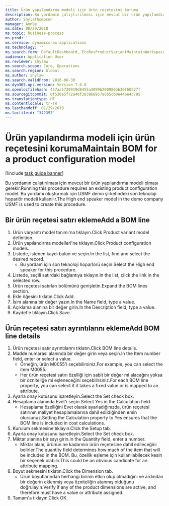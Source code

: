 ```yaml
---
title: Ürün yapılandırma modeli için ürün reçetesini koruma
description: Bu yordamın çalıştırılması için mevcut bir ürün yapılandırma modeli olması gerekir.
author: ShylaThompson
manager: AnnBe
ms.date: 08/29/2018
ms.topic: business-process
ms.prod: ''
ms.service: dynamics-ax-applications
ms.technology: ''
ms.search.form: DefaultDashboard, EcoResProductVariantMaintainWorkspace, PCProductConfigurationModelListPage, PCProductConfigurationModelDetails, PCBOMLineDetails, InventItemIdLookupSimple
audience: Application User
ms.reviewer: shylaw
ms.search.scope: Core, Operations
ms.search.region: Global
ms.author: shylaw
ms.search.validFrom: 2016-06-30
ms.dyn365.ops.version: Version 7.0.0
ms.openlocfilehash: 457aa5720919d8455a3099b200980bb36f60577f
ms.sourcegitcommit: 0f530e5f72a40f383868957a6b5cb0e446e4c795
ms.translationtype: HT
ms.contentlocale: tr-TR
ms.lasthandoff: 01/29/2019
ms.locfileid: "342397"
---
```

# <a name="maintain-bom-for-a-product-configuration-model"></a><span data-ttu-id="93527-103">Ürün yapılandırma modeli için ürün reçetesini koruma</span><span class="sxs-lookup"><span data-stu-id="93527-103">Maintain BOM for a product configuration model</span></span>

[!include [task guide banner](../../includes/task-guide-banner.md)]

<span data-ttu-id="93527-104">Bu yordamın çalıştırılması için mevcut bir ürün yapılandırma modeli olması gerekir.</span><span class="sxs-lookup"><span data-stu-id="93527-104">Running this procedure requires an existing product configuration model.</span></span> <span data-ttu-id="93527-105">Bu yordamı oluşturmak için USMF demo şirketindeki son teknoloji hoparlör modeli kullanılır.</span><span class="sxs-lookup"><span data-stu-id="93527-105">The High end speaker model in the demo company USMF is used to create this procedure.</span></span>


## <a name="add-a-bom-line"></a><span data-ttu-id="93527-106">Bir ürün reçetesi satırı ekleme</span><span class="sxs-lookup"><span data-stu-id="93527-106">Add a BOM line</span></span>
1. <span data-ttu-id="93527-107">Ürün varyantı model tanımı'na tıklayın.</span><span class="sxs-lookup"><span data-stu-id="93527-107">Click Product variant model definition.</span></span>
2. <span data-ttu-id="93527-108">Ürün yapılandırma modelleri'ne tıklayın.</span><span class="sxs-lookup"><span data-stu-id="93527-108">Click Product configuration models.</span></span>
3. <span data-ttu-id="93527-109">Listede, istenen kaydı bulun ve seçin.</span><span class="sxs-lookup"><span data-stu-id="93527-109">In the list, find and select the desired record.</span></span>
    * <span data-ttu-id="93527-110">Bu yordam için son teknoloji hoparlörü seçin.</span><span class="sxs-lookup"><span data-stu-id="93527-110">Select the High end speaker for this procedure.</span></span>  
4. <span data-ttu-id="93527-111">Listede, seçili satırdaki bağlantıya tıklayın.</span><span class="sxs-lookup"><span data-stu-id="93527-111">In the list, click the link in the selected row.</span></span>
5. <span data-ttu-id="93527-112">Ürün reçetesi satırları bölümünü genişletin.</span><span class="sxs-lookup"><span data-stu-id="93527-112">Expand the BOM lines section.</span></span>
6. <span data-ttu-id="93527-113">Ekle öğesini tıklatın.</span><span class="sxs-lookup"><span data-stu-id="93527-113">Click Add.</span></span>
7. <span data-ttu-id="93527-114">İsim alanına bir değer yazın.</span><span class="sxs-lookup"><span data-stu-id="93527-114">In the Name field, type a value.</span></span>
8. <span data-ttu-id="93527-115">Açıklama alanına bir değer girin.</span><span class="sxs-lookup"><span data-stu-id="93527-115">In the Description field, type a value.</span></span>
9. <span data-ttu-id="93527-116">Kaydet'e tıklayın.</span><span class="sxs-lookup"><span data-stu-id="93527-116">Click Save.</span></span>

## <a name="add-bom-line-details"></a><span data-ttu-id="93527-117">Ürün reçetesi satırı ayrıntılarını ekleme</span><span class="sxs-lookup"><span data-stu-id="93527-117">Add BOM line details</span></span>
1. <span data-ttu-id="93527-118">Ürün reçetesi satır ayrıntılarını tıklatın.</span><span class="sxs-lookup"><span data-stu-id="93527-118">Click BOM line details.</span></span>
2. <span data-ttu-id="93527-119">Madde numarası alanında bir değer girin veya seçin.</span><span class="sxs-lookup"><span data-stu-id="93527-119">In the Item number field, enter or select a value.</span></span>
    * <span data-ttu-id="93527-120">Örneğin, ürün M0055'i seçebilirsiniz.</span><span class="sxs-lookup"><span data-stu-id="93527-120">For example, you can select the item M0055.</span></span>  
    * <span data-ttu-id="93527-121">Her ürün reçetesi satırı özelliği için sabit bir değer mi alacağını yoksa bir özniteliğe mi eşleneceğini seçebilirsiniz.</span><span class="sxs-lookup"><span data-stu-id="93527-121">For each BOM line property, you can select if it takes a fixed value or is mapped to an attribute.</span></span>  
3. <span data-ttu-id="93527-122">Ayarla onay kutusunu işaretleyin.</span><span class="sxs-lookup"><span data-stu-id="93527-122">Select the Set check box.</span></span>
4. <span data-ttu-id="93527-123">Hesaplama alanında Evet'i seçin.</span><span class="sxs-lookup"><span data-stu-id="93527-123">Select Yes in the Calculation field.</span></span>
    * <span data-ttu-id="93527-124">Hesaplama özelliğini Evet olarak ayarladığınızda, ürün reçetesi satırının maliyet hesaplamalarına dahil edildiğinden emin olursunuz.</span><span class="sxs-lookup"><span data-stu-id="93527-124">Setting the Calculation property to Yes ensures that the BOM line is included in cost calculations.</span></span>  
5. <span data-ttu-id="93527-125">Kurulum sekmesine tıklayın.</span><span class="sxs-lookup"><span data-stu-id="93527-125">Click the Setup tab.</span></span>
6. <span data-ttu-id="93527-126">Ayarla onay kutusunu işaretleyin.</span><span class="sxs-lookup"><span data-stu-id="93527-126">Select the Set check box.</span></span>
7. <span data-ttu-id="93527-127">Miktar alanına bir sayı girin.</span><span class="sxs-lookup"><span data-stu-id="93527-127">In the Quantity field, enter a number.</span></span>
    * <span data-ttu-id="93527-128">Miktar alanı, ürünün ne kadarının ürün reçetesine dahil edileceğini belirler.</span><span class="sxs-lookup"><span data-stu-id="93527-128">The quantity field determines how much of the item that will be included in the BOM.</span></span> <span data-ttu-id="93527-129">Bu, özellik eşleme için kullanılabilecek kesin bir seçenek olabilir.</span><span class="sxs-lookup"><span data-stu-id="93527-129">This could be an obvious candidate for an attribute mapping.</span></span>  
8. <span data-ttu-id="93527-130">Boyut sekmesini tıklatın.</span><span class="sxs-lookup"><span data-stu-id="93527-130">Click the Dimension tab.</span></span>
    * <span data-ttu-id="93527-131">Ürün boyutlarından herhangi birinin etkin olup olmadığını ve ardından bir değerin eklenmiş veya özniteliğin atanmış olduğunu doğrulayın.</span><span class="sxs-lookup"><span data-stu-id="93527-131">Verify if any of the product dimensions are active,  and therefore must have a value or attribute assigned.</span></span>  
9. <span data-ttu-id="93527-132">Tamam'a tıklayın.</span><span class="sxs-lookup"><span data-stu-id="93527-132">Click OK.</span></span>

